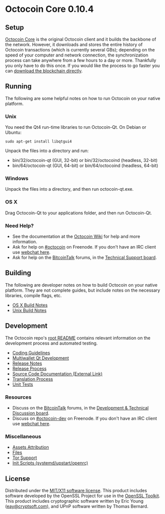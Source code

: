 Octocoin Core 0.10.4
=====================

Setup
---------------------
[Octocoin Core](http://octocoin.org/en/download) is the original Octocoin client and it builds the backbone of the network. However, it downloads and stores the entire history of Octocoin transactions (which is currently several GBs); depending on the speed of your computer and network connection, the synchronization process can take anywhere from a few hours to a day or more. Thankfully you only have to do this once. If you would like the process to go faster you can [download the blockchain directly](bootstrap.md).

Running
---------------------
The following are some helpful notes on how to run Octocoin on your native platform.

### Unix

You need the Qt4 run-time libraries to run Octocoin-Qt. On Debian or Ubuntu:

	sudo apt-get install libqtgui4

Unpack the files into a directory and run:

- bin/32/octocoin-qt (GUI, 32-bit) or bin/32/octocoind (headless, 32-bit)
- bin/64/octocoin-qt (GUI, 64-bit) or bin/64/octocoind (headless, 64-bit)



### Windows

Unpack the files into a directory, and then run octocoin-qt.exe.

### OS X

Drag Octocoin-Qt to your applications folder, and then run Octocoin-Qt.

### Need Help?

* See the documentation at the [Octocoin Wiki](https://en.octocoin.it/wiki/Main_Page)
for help and more information.
* Ask for help on [#octocoin](http://webchat.freenode.net?channels=octocoin) on Freenode. If you don't have an IRC client use [webchat here](http://webchat.freenode.net?channels=octocoin).
* Ask for help on the [BitcoinTalk](https://bitcointalk.org/) forums, in the [Technical Support board](https://bitcointalk.org/index.php?board=4.0).

Building
---------------------
The following are developer notes on how to build Octocoin on your native platform. They are not complete guides, but include notes on the necessary libraries, compile flags, etc.

- [OS X Build Notes](build-osx.md)
- [Unix Build Notes](build-unix.md)

Development
---------------------
The Octocoin repo's [root README](https://github.com/octocoin/octocoin/blob/master/README.md) contains relevant information on the development process and automated testing.

- [Coding Guidelines](coding.md)
- [Multiwallet Qt Development](multiwallet-qt.md)
- [Release Notes](release-notes.md)
- [Release Process](release-process.md)
- [Source Code Documentation (External Link)](https://dev.visucore.com/octocoin/doxygen/)
- [Translation Process](translation_process.md)
- [Unit Tests](unit-tests.md)

### Resources
* Discuss on the [BitcoinTalk](https://bitcointalk.org/) forums, in the [Development & Technical Discussion board](https://bitcointalk.org/index.php?board=6.0).
* Discuss on [#octocoin-dev](http://webchat.freenode.net/?channels=octocoin) on Freenode. If you don't have an IRC client use [webchat here](http://webchat.freenode.net/?channels=octocoin-dev).

### Miscellaneous
- [Assets Attribution](assets-attribution.md)
- [Files](files.md)
- [Tor Support](tor.md)
- [Init Scripts (systemd/upstart/openrc)](init.md)

License
---------------------
Distributed under the [MIT/X11 software license](http://www.opensource.org/licenses/mit-license.php).
This product includes software developed by the OpenSSL Project for use in the [OpenSSL Toolkit](https://www.openssl.org/). This product includes
cryptographic software written by Eric Young ([eay@cryptsoft.com](mailto:eay@cryptsoft.com)), and UPnP software written by Thomas Bernard.
